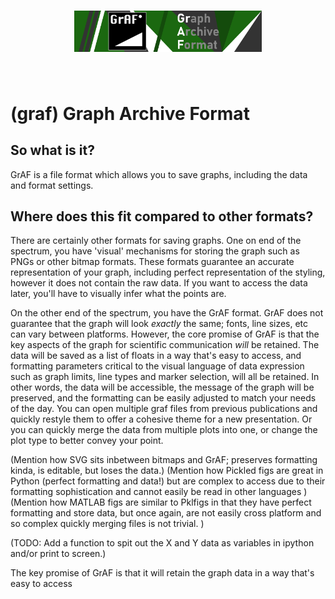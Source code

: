 <h1 align="center">
<img src="https://github.com/Grant-Giesbrecht/graf/blob/main/docs/images/graf_banner.png?raw=True" width="300">
</h1><br>

# (graf) Graph Archive Format

## So what is it?
GrAF is a file format which allows you to save graphs, including the data and format settings. 

## Where does this fit compared to other formats?

There are certainly other formats for saving graphs. One on end of the spectrum, you have 'visual' mechanisms for storing the graph such as PNGs or other bitmap formats. These formats guarantee an accurate representation of your graph, including perfect representation of the styling, however it does not contain the raw data. If you want to access the data later, you'll have to visually infer what the points are.

On the other end of the spectrum, you have the GrAF format. GrAF does not guarantee that the graph will look _exactly_ the same; fonts, line sizes, etc can vary between platforms. However, the core promise of GrAF is that the key aspects of the graph for scientific communication _will_ be retained. The data will be saved as a list of floats in a way that's easy to access, and formatting parameters critical to the visual language of data expression such as graph limits, line types and marker selection, will all be retained. In other words, the data will be accessible, the message of the graph will be preserved, and the formatting can be easily adjusted to match your needs of the day. You can open multiple graf files from previous publications and quickly restyle them to offer a cohesive theme for a new presentation. Or you can quickly merge the data from multiple plots into one, or change the plot type to better convey your point. 

(Mention how SVG sits inbetween bitmaps and GrAF; preserves formatting kinda, is editable, but loses the data.)
(Mention how Pickled figs are great in Python (perfect formatting and data!) but are complex to access due to their formatting sophistication and cannot easily be read in other languages )
(Mention how MATLAB figs are similar to Pklfigs in that they have perfect formatting and store data, but once again, are not easily cross platform and so complex quickly merging files is not trivial. )

(TODO: Add a function to spit out the X and Y data as variables in ipython and/or print to screen.)

The key promise of GrAF is that it will retain the graph data in a way that's easy to access


